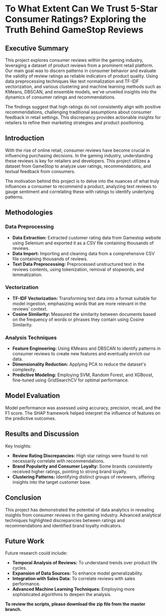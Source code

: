 # To What Extent Can We Trust 5-Star Consumer Ratings? Exploring the Truth Behind GameStop Reviews

## Executive Summary

This project explores consumer reviews within the gaming industry, leveraging a dataset of product reviews from a prominent retail platform. Our main goal was to discern patterns in consumer behavior and evaluate the validity of review ratings as reliable indicators of product quality. Using data preprocessing techniques like text normalization and TF-IDF vectorization, and various clustering and machine learning methods such as KMeans, DBSCAN, and ensemble models, we've unveiled insights into the dynamics of consumer ratings and recommendations.

The findings suggest that high ratings do not consistently align with positive recommendations, challenging traditional assumptions about consumer feedback in retail settings. This discrepancy provides actionable insights for retailers to refine their marketing strategies and product positioning.

## Introduction

With the rise of online retail, consumer reviews have become crucial in influencing purchasing decisions. In the gaming industry, understanding these reviews is key for retailers and developers. This project utilizes a dataset from GameStop to analyze user ratings, recommendations, and textual feedback from consumers.

The motivation behind this project is to delve into the nuances of what truly influences a consumer to recommend a product, analyzing text reviews to gauge sentiment and correlating these with ratings to identify underlying patterns.

## Methodologies

### Data Preprocessing
- **Data Extraction:** Extracted customer rating data from Gamestop website using Selenium and exported it as a CSV file containing thousands of reviews.
- **Data Import:** Importing and cleaning data from a comprehensive CSV file containing thousands of reviews.
- **Text Data Preprocessing:** Preprocessed unstructured text in the reviews contents, using tokenization, removal of stopwords, and lemmatization.

### Vectorization
- **TF-IDF Vectorization:** Transforming text data into a format suitable for model ingestion, emphasizing words that are more relevant in the reviews' context.
- **Cosine Similarity:** Measured the similarity between documents based on the frequency of words or phrases they contain using Cosine Similarity.

### Analysis Techniques
- **Feature Engineering:** Using KMeans and DBSCAN to identify patterns in consumer reviews to create new features and eventually enrich our data. 
- **Dimensionality Reduction:** Applying PCA to reduce the dataset's complexity.
- **Predictive Modeling:** Employing SVM, Random Forest, and XGBoost, fine-tuned using GridSearchCV for optimal performance.

## Model Evaluation

Model performance was assessed using accuracy, precision, recall, and the F1 score. The SHAP framework helped interpret the influence of features on the predictive outcomes.

## Results and Discussion

Key Insights:
- **Review Rating Discrepancies:** High star ratings were found to not necessarily correlate with recommendations.
- **Brand Popularity and Consumer Loyalty:** Some brands consistently received higher ratings, pointing to strong brand loyalty.
- **Clustering Patterns:** Identifying distinct groups of reviewers, offering insights into the target customer base.

## Conclusion

This project has demonstrated the potential of data analytics in revealing insights from consumer reviews in the gaming industry. Advanced analytical techniques highlighted discrepancies between ratings and recommendations and identified brand loyalty indicators.

## Future Work

Future research could include:
- **Temporal Analysis of Reviews:** To understand trends over product life cycles.
- **Expansion of Data Sources:** To enhance model generalizability.
- **Integration with Sales Data:** To correlate reviews with sales performance.
- **Advanced Machine Learning Techniques:** Employing more sophisticated algorithms to deepen the analysis.

**To review the scripts, please download the zip file from the master branch.**
